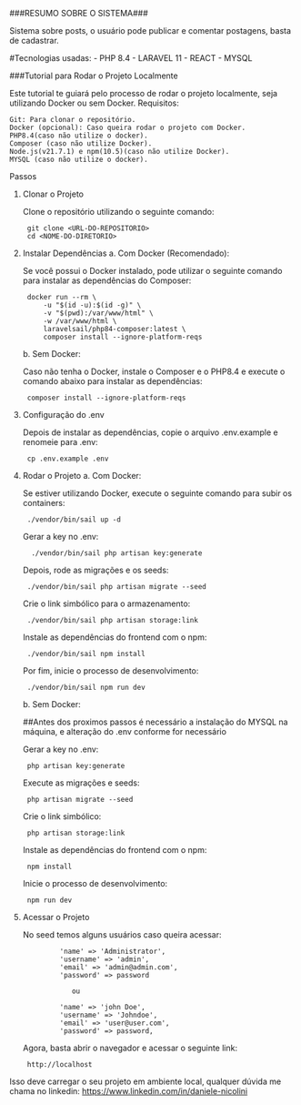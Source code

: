 ###RESUMO SOBRE O SISTEMA###

Sistema sobre posts, o usuário pode publicar e comentar postagens, basta de cadastrar.

#Tecnologias usadas:
    - PHP 8.4
    - LARAVEL 11
    - REACT
    - MYSQL

###Tutorial para Rodar o Projeto Localmente

Este tutorial te guiará pelo processo de rodar o projeto localmente, seja utilizando Docker ou sem Docker.
Requisitos:

    Git: Para clonar o repositório.
    Docker (opcional): Caso queira rodar o projeto com Docker.
    PHP8.4(caso não utilize o docker).
    Composer (caso não utilize Docker).
    Node.js(v21.7.1) e npm(10.5)(caso não utilize Docker).
    MYSQL (caso não utilize o docker).

Passos
1. Clonar o Projeto
    
    Clone o repositório utilizando o seguinte comando:
    
        git clone <URL-DO-REPOSITORIO>
        cd <NOME-DO-DIRETORIO>

2. Instalar Dependências
    a. Com Docker (Recomendado):

      Se você possui o Docker instalado, pode utilizar o seguinte comando para instalar as dependências do Composer:

        docker run --rm \
            -u "$(id -u):$(id -g)" \
            -v "$(pwd):/var/www/html" \
            -w /var/www/html \
            laravelsail/php84-composer:latest \
            composer install --ignore-platform-reqs

   b. Sem Docker:

    Caso não tenha o Docker, instale o Composer e o PHP8.4 e execute o comando abaixo para instalar as dependências:

        composer install --ignore-platform-reqs

3. Configuração do .env
    
    Depois de instalar as dependências, copie o arquivo .env.example e renomeie para .env:

        cp .env.example .env

4. Rodar o Projeto
  a. Com Docker:
    
   Se estiver utilizando Docker, execute o seguinte comando para subir os containers:

        ./vendor/bin/sail up -d

    Gerar a key no .env:

         ./vendor/bin/sail php artisan key:generate

    Depois, rode as migrações e os seeds:

        ./vendor/bin/sail php artisan migrate --seed

    Crie o link simbólico para o armazenamento:

        ./vendor/bin/sail php artisan storage:link

    Instale as dependências do frontend com o npm:

        ./vendor/bin/sail npm install

    Por fim, inicie o processo de desenvolvimento:

        ./vendor/bin/sail npm run dev

   b. Sem Docker:

   ##Antes dos proximos passos é necessário a instalação do MYSQL na máquina, e alteração do .env conforme for necessário

   
    Gerar a key no .env:

        php artisan key:generate

    Execute as migrações e seeds:

        php artisan migrate --seed

    Crie o link simbólico:

        php artisan storage:link

    Instale as dependências do frontend com o npm:

        npm install

    Inicie o processo de desenvolvimento:

        npm run dev

6. Acessar o Projeto

    No seed temos alguns usuários caso queira acessar:

        
                'name' => 'Administrator',
                'username' => 'admin',
                'email' => 'admin@admin.com',
                'password' => password
          
                   ou
   
                'name' => 'john Doe',
                'username' => 'Johndoe',
                'email' => 'user@user.com',
                'password' => password,
             
            
   
    Agora, basta abrir o navegador e acessar o seguinte link:

        http://localhost

Isso deve carregar o seu projeto em ambiente local, qualquer dúvida me chama no linkedin: https://www.linkedin.com/in/daniele-nicolini

